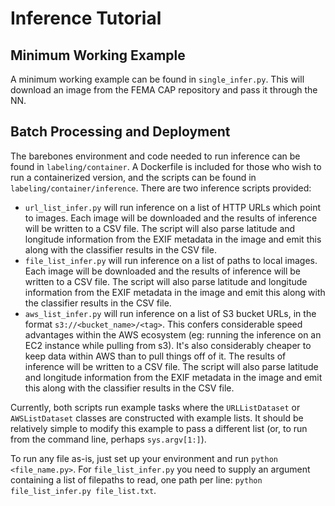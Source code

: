 # Inference Tutorial
## Minimum Working Example
A minimum working example can be found in `single_infer.py`. This will download an image from the FEMA CAP repository and pass it through the NN.

## Batch Processing and Deployment
The barebones environment and code needed to run inference can be found in `labeling/container`. A Dockerfile is included for those who wish to run a containerized version, and the scripts can be found in `labeling/container/inference`. There are two inference scripts provided:

- `url_list_infer.py` will run inference on a list of HTTP URLs which point to images. Each image will be downloaded and the results of inference will be written to a CSV file. The script will also parse latitude and longitude information from the EXIF metadata in the image and emit this along with the classifier results in the CSV file.
- `file_list_infer.py` will run inference on a list of paths to local images. Each image will be downloaded and the results of inference will be written to a CSV file. The script will also parse latitude and longitude information from the EXIF metadata in the image and emit this along with the classifier results in the CSV file.
- `aws_list_infer.py` will run inference on a list of S3 bucket URLs, in the format `s3://<bucket_name>/<tag>`. This confers considerable speed advantages within the AWS ecosystem (eg: running the inference on an EC2 instance while pulling from s3). It's also considerably cheaper to keep data within AWS than to pull things off of it. The results of inference will be written to a CSV file. The script will also parse latitude and longitude information from the EXIF metadata in the image and emit this along with the classifier results in the CSV file.

Currently, both scripts run example tasks where the `URLListDataset` or `AWSListDataset` classes are constructed with example lists. It should be relatively simple to modify this example to pass a different list (or, to run from the command line, perhaps `sys.argv[1:]`).

To run any file as-is, just set up your environment and run `python <file_name.py>`. For `file_list_infer.py` you need to supply an argument containing a list of filepaths to read, one path per line: `python file_list_infer.py file_list.txt`.

